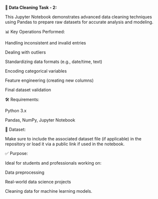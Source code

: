 **🧼 Data Cleaning Task - 2:**

This Jupyter Notebook demonstrates advanced data cleaning techniques using Pandas to prepare raw datasets for accurate analysis and modeling.

📊 Key Operations Performed:

Handling inconsistent and invalid entries

Dealing with outliers

Standardizing data formats (e.g., date/time, text)

Encoding categorical variables

Feature engineering (creating new columns)

Final dataset validation

🛠 Requirements:

Python 3.x

Pandas, NumPy, Jupyter Notebook

📁 Dataset:

Make sure to include the associated dataset file (if applicable) in the repository or load it via a public link if used in the notebook.

✅ Purpose:

Ideal for students and professionals working on:

Data preprocessing

Real-world data science projects

Cleaning data for machine learning models.
